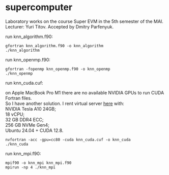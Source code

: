 # supercomputer
Laboratory works on the course Super EVM in the 5th semester of the MAI.  
Lecturer: Yuri Titov. Accepted by Dmitry Parfenyuk.

run knn_algorithm.f90:
```
gfortran knn_algorithm.f90 -o knn_algorithm
./knn_algorithm
```

run knn_openmp.f90:
```
gfortran -fopenmp knn_openmp.f90 -o knn_openmp
./knn_openmp
```

run knn_cuda.cuf:

on Apple MacBook Pro M1 there are no available NVIDIA GPUs to run CUDA Fortran files.  
So I have another solution. I rent virtual server [here](https://intelion.cloud) with:  
NVIDIA Tesla A10 24GB;  
18 vCPU;  
32 GB DDR4 ECC;  
256 GB NVMe Gen4;  
Ubuntu 24.04 + CUDA 12.8.  

```
nvfortran -acc -gpu=cc80 -cuda knn_cuda.cuf -o knn_cuda
./knn_cuda
```

run knn_mpi.f90:
```
mpif90 -o knn_mpi knn_mpi.f90
mpirun -np 4 ./knn_mpi
```
